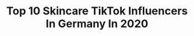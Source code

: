 ---
title: Top 10 Skincare TikTok Influencers In Germany In 2020
description: >-
  Find top skincare TikTok influencers in Germany in 2020. Most popular hashtags: #skincareroutine #skin #makeup #satisfying.
platform: TikTok
profiles:
  - username: "whyvanessa"
    fullname: >-
      VANESSA 🦋⭒
    location: "Germany"
    followers: 34513
    engagement: 1756
    commentsToLikes: 0.027517
    id: cka0harwr8c9s0i788k3g6l35
    verified: false
    hashtags: "#party, #homedecor, #tigerking, #idewcare"
  - username: "iiidc"
    fullname: >-
      ☼
    location: "Germany"
    followers: 232521
    engagement: 2212
    commentsToLikes: 0.009399
    id: ck8w4fpg68f3j0j78yy0hfguk
    verified: false
    hashtags: "#concealer, #eyecloseup, #morningroutine, #noiphone"
  - username: "drishtiarti"
    fullname: >-
      drishtiarti
    location: "Germany"
    followers: 184052
    engagement: 777
    commentsToLikes: 0.089705
    id: cka0io6jlejv20i787wr3byyr
    verified: false
    hashtags: "#unevenskin, #desifood, #masti, #stayathome"
  - username: "annepromakeupart"
    fullname: >-
      annepromakeupart
    location: "Germany"
    followers: 64167
    engagement: 1277
    commentsToLikes: 0.011160
    id: ckaij7zltdt5t0i78ljnxkbg3
    verified: false
    hashtags: "#rainboweyes, #glittereyes, #glittermakeup, #asmrskincare"
  - username: "nataschalindemann"
    fullname: >-
      Natascha Lindemann
    location: "Germany"
    followers: 26226
    engagement: 1053
    commentsToLikes: 0.015603
    id: ck9vcteh7s0qd0j78s9kdozug
    verified: false
    hashtags: "#facetime, #eyeshadow, #satisfying, #modellife"
  - username: "esra.elbasan"
    fullname: >-
      Esra.Elbasan
    location: "Germany"
    followers: 4432
    engagement: 661
    commentsToLikes: 0.041483
    id: ck80oqloojaw60j782kr35l53
    verified: false
    hashtags: "#passion, #viral, #honigmaske, #proteinshake"
  - username: "dianaverry"
    fullname: >-
      Diana 🖤
    location: "Germany"
    followers: 3523
    engagement: 443
    commentsToLikes: 0.055031
    id: ck8tpqzuuqi8t0j78cujn9efq
    verified: false
    hashtags: "#tiktokfail, #socialmediatips, #vlog, #tiktoktips"
  - username: "atjana96"
    fullname: >-
      atji
    location: "Germany"
    followers: 26395
    engagement: 1079
    commentsToLikes: 0.016597
    id: ck9k6x8ha2nar0j78vvfpe1zo
    verified: false
    hashtags: "#eyebrows, #makeuphacks, #fluffyeyebrows, #diy"
  - username: "wheresbillieeilish"
    fullname: >-
      cringe 
    location: "Germany"
    followers: 257215
    engagement: 2129
    commentsToLikes: 0.054318
    id: ck8zasnot2tw70j78g7lpfhnu
    verified: true
    hashtags: "#swatch, #lipbooster, #roastme, #roastchallenge"
  - username: "selinamour"
    fullname: >-
      selly
    location: "Germany"
    followers: 2048371
    engagement: 1878
    commentsToLikes: 0.013456
    id: cka0szajtnmfj0i78qmkutnsy
    verified: true
    hashtags: "#iloveyou, #9060111, #givemerainbows, #anzeige"
---